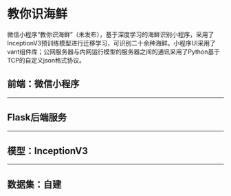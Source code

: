 # 教你识海鲜
微信小程序“教你识海鲜”（未发布），基于深度学习的海鲜识别小程序，采用了InceptionV3预训练模型进行迁移学习，可识别二十余种海鲜。小程序UI采用了vant组件库；公网服务器与内网运行模型的服务器之间的通讯采用了Python基于TCP的自定义json格式协议。
## 前端：微信小程序
---- 
## Flask后端服务
---- 
## 模型：InceptionV3
---- 
## 数据集：自建
 
